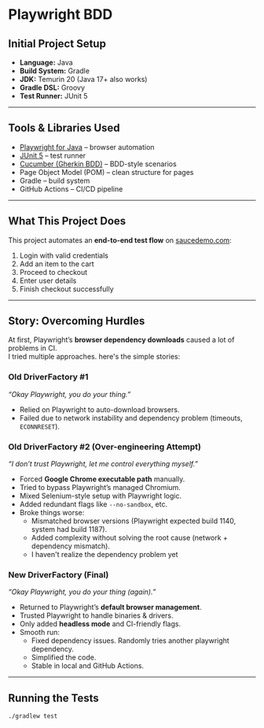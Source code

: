 # Playwright BDD

## Initial Project Setup
- **Language:** Java  
- **Build System:** Gradle  
- **JDK:** Temurin 20 (Java 17+ also works)  
- **Gradle DSL:** Groovy  
- **Test Runner:** JUnit 5  

---

## Tools & Libraries Used
- [Playwright for Java](https://playwright.dev/java/) – browser automation  
- [JUnit 5](https://junit.org/junit5/) – test runner  
- [Cucumber (Gherkin BDD)](https://cucumber.io/) – BDD-style scenarios  
- Page Object Model (POM) – clean structure for pages  
- Gradle – build system  
- GitHub Actions – CI/CD pipeline  

---

## What This Project Does
This project automates an **end-to-end test flow** on [saucedemo.com](https://www.saucedemo.com/):  

1. Login with valid credentials  
2. Add an item to the cart  
3. Proceed to checkout  
4. Enter user details  
5. Finish checkout successfully  

---

## Story: Overcoming Hurdles
At first, Playwright’s **browser dependency downloads** caused a lot of problems in CI.  
I tried multiple approaches. here's the simple stories:

### Old DriverFactory #1
*“Okay Playwright, you do your thing.”*  
- Relied on Playwright to auto-download browsers.  
- Failed due to network instability and dependency problem (timeouts, `ECONNRESET`).  

### Old DriverFactory #2 (Over-engineering Attempt)
*“I don’t trust Playwright, let me control everything myself.”*  
- Forced **Google Chrome executable path** manually.  
- Tried to bypass Playwright’s managed Chromium.  
- Mixed Selenium-style setup with Playwright logic.  
- Added redundant flags like `--no-sandbox`, etc.  
- Broke things worse:  
  - Mismatched browser versions (Playwright expected build 1140, system had build 1187).  
  - Added complexity without solving the root cause (network + dependency mismatch).
  - I haven't realize the dependency problem yet  

### New DriverFactory (Final)
*“Okay Playwright, you do your thing (again).”*  
- Returned to Playwright’s **default browser management**.  
- Trusted Playwright to handle binaries & drivers.  
- Only added **headless mode** and CI-friendly flags.  
- Smooth run:  
  - Fixed dependency issues. Randomly tries another playwright dependency.
  - Simplified the code.  
  - Stable in local and GitHub Actions.  

---

## Running the Tests
```bash
./gradlew test
